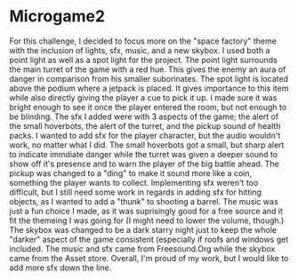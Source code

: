 # Microgame2

For this challenge, I decided to focus more on the "space factory" theme with the inclusion of lights, sfx, music, and a new skybox. I used both a point light as well as a spot light for the project. The point light surrounds the main turret of the game with a red hue. This gives the enemy an aura of danger in comparison from his smaller suborinates. The spot light is located above the podium where a jetpack is placed. It gives importance to this item while also directly giving the player a cue to pick it up. I made sure it was bright enough to see it once the player entered the room, but not enough to be blinding. The sfx I added were with 3 aspects of the game; the alert of the small hoverbots, the alert of the turret, and the pickup sound of health packs. I wanted to add sfx for the player character, but the audio wouldn't work, no matter what I did. The small hoverbots got a small, but sharp alert to indicate immdiate danger while the turret was given a deeper sound to show off it's presence and to warn the player of the big battle ahead. The pickup was changed to a "ding" to make it sound more like a coin, something the player wants to collect. Implementing sfx weren't too difficult, but I still need some work in regards in adding sfx for hitting objects, as I wanted to add a "thunk" to shooting a barrel. The music was just a fun choice I made, as it was suprisingly good for a free source and it fit the themeing I was going for (I might need to lower the volume, though.) The skybox was changed to be a dark starry night just to keep the whole "darker" aspect of the game consistent (especially if roofs and windows get included. The music and sfx came from Freesound.Org while the skybox came from the Asset store. Overall, I'm proud of my work, but I would like to add more sfx down the line.
